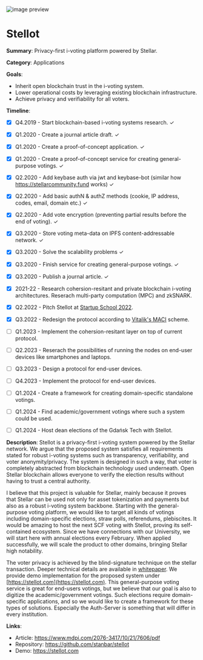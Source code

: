 ![image preview](https://raw.githubusercontent.com/stasbar/stellar-voting/master/img/stellot-scf.png)

# Stellot

**Summary**: Privacy-first i-voting platform powered by Stellar.

**Category**: Applications

**Goals**:
- Inherit open blockchain trust in the i-voting system.
- Lower operational costs by leveraging existing blockchain infrastructure.
- Achieve privacy and verifiability for all voters.

**Timeline**:
- [x] Q4.2019 - Start blockchain-based i-voting systems research. ✓

- [x] Q1.2020 - Create a journal article draft. ✓
- [x] Q1.2020 - Create a proof-of-concept application. ✓
- [x] Q1.2020 - Create a proof-of-concept service for creating general-purpose votings. ✓

- [x] Q2.2020 - Add keybase auth via jwt and keybase-bot (similar how https://stellarcommunity.fund works) ✓
- [x] Q2.2020 - Add basic authN & authZ methods (cookie, IP address, codes, email, domain etc.) ✓
- [x] Q2.2020 - Add vote encryption (preventing partial results before the end of voting). ✓

- [x] Q3.2020 - Store voting meta-data on IPFS content-addressable network. ✓
- [x] Q3.2020 - Solve the scalability problems ✓
- [x] Q3.2020 - Finish service for creating general-purpose votings. ✓
- [x] Q3.2020 - Publish a journal article. ✓

- [x] 2021-22 - Research cohersion-resitant and private blockchain i-voting architectures. Reserach multi-party computation (MPC) and zkSNARK.
- [x] Q2.2022 - Pitch Stellot at [Startup School 2022](https://pg.edu.pl/startup/2022-07/demo-day-2022-relacja).
- [x] Q3.2022 - Redesign the protocol according to [Vitalik's MACI](https://ethresear.ch/t/minimal-anti-collusion-infrastructure/5413) scheme.
- [ ] Q1.2023 - Implement the cohersion-resitant layer on top of current protocol.
- [ ] Q2.2023 - Reserach the possibilities of running the nodes on end-user devices like smartphones and laptops.
- [ ] Q3.2023 - Design a protocol for end-user devices.
- [ ] Q4.2023 - Implement the protocol for end-user devices.

- [ ] Q1.2024 - Create a framework for creating domain-specific standalone votings.
- [ ] Q1.2024 - Find academic/government votings where such a system could be used.
- [ ] Q1.2024 - Host dean elections of the Gdańsk Tech with Stellot.


**Description**: Stellot is a privacy-first i-voting system powered by the Stellar network. We argue that the proposed system satisfies all requirements stated for robust i-voting systems such as transparency, verifiability, and voter anonymity/privacy. The system is designed in such a way, that voter is completely abstracted from blockchain technology used underneath. Open Stellar blockchain allows everyone to verify the election results without having to trust a central authority.

I believe that this project is valuable for Stellar, mainly because it proves that Stellar can be used not only for asset tokenization and payments but also as a robust i-voting system backbone.
Starting with the general-purpose voting platform, we would like to target all kinds of votings including domain-specific elections, straw polls, referendums, plebiscites. It would be amazing to host the next SCF voting with Stellot, proving its self-contained ecosystem. Since we have connections with our University, we will start here with annual elections every February. When applied successfully, we will scale the product to other domains, bringing Stellar high notability.

The voter privacy is achieved by the blind-signature technique on the stellar transaction.  Deeper technical details are available in [whitepaper](https://www.mdpi.com/2076-3417/10/21/7606/pdf). We provide demo implementation for the proposed system under [https://stellot.com](https://stellot.com). This general-purpose voting service is great for end-users votings, but we believe that our goal is also to digitize the academic/government votings. Such elections require domain-specific applications, and so we would like to create a framework for these types of solutions. Especially the Auth-Server is something that will differ in every institution.

**Links**:
- Article: https://www.mdpi.com/2076-3417/10/21/7606/pdf
- Repository: https://github.com/stanbar/stellot
- Demo: https://stellot.com
